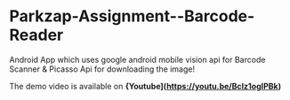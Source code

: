 # Parkzap-Assignment--Barcode-Reader
Android App which uses google android mobile vision api for Barcode Scanner &amp; Picasso Api for downloading the image!

The demo video is available on **{Youtube](https://youtu.be/Bclz1ogIPBk)**

